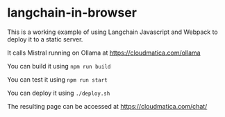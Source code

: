 # langchain-in-browser

This is a working example of using Langchain Javascript and Webpack to deploy it to a static server.

It calls Mistral running on Ollama at https://cloudmatica.com/ollama

You can build it using `npm run build`

You can test it using `npm run start`

You can deploy it using `./deploy.sh`

The resulting page can be accessed at https://cloudmatica.com/chat/